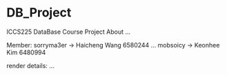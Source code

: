 # DB_Project
ICCS225 DataBase Course Project About ...

Member:
sorryma3er -> Haicheng Wang 6580244 ...
mobsoicy   -> Keonhee Kim 6480994

render details:
...
